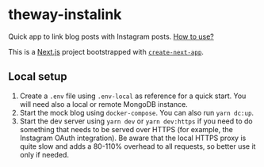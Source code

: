 # theway-instalink

Quick app to link blog posts with Instagram posts. [How to use?](./docs/README.md)

This is a [Next.js](https://nextjs.org/) project bootstrapped with [`create-next-app`](https://github.com/vercel/next.js/tree/canary/packages/create-next-app).

## Local setup

1. Create a `.env` file using `.env-local` as reference for a quick start. You will need also a local or remote MongoDB instance.
1. Start the mock blog using `docker-compose`. You can also run `yarn dc:up`.
1. Start the dev server using `yarn dev` or `yarn dev:https` if you need to do something that needs to be served over HTTPS (for example, the Instagram OAuth integration). Be aware that the local HTTPS proxy is quite slow and adds a 80-110% overhead to all requests, so better use it only if needed.
